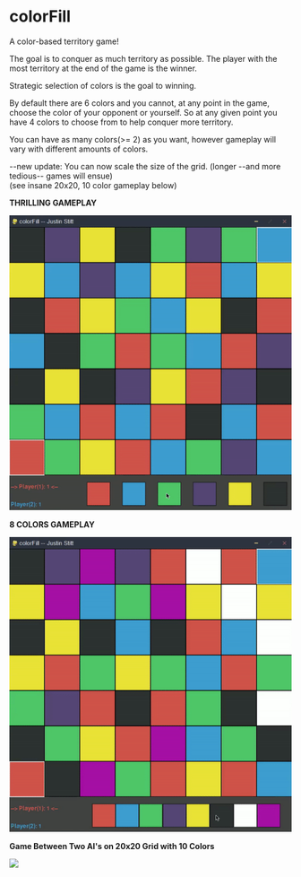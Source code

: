 # colorFill
A color-based territory game!

The goal is to conquer as much territory as possible. The player with the most territory at the end of the game is the winner.

Strategic selection of colors is the goal to winning.

By default there are 6 colors and you cannot, at any point in the game, choose the color of your opponent or yourself. So at any given point you have 4 colors to choose from to help conquer more territory.

You can have as many colors(>= 2) as you want, however gameplay will vary with different amounts of colors.

--new update: You can now scale the size of the grid. (longer --and more tedious-- games will ensue)  
(see insane 20x20, 10 color gameplay below)

**THRILLING GAMEPLAY**

![](colorFillGIF.gif)


**8 COLORS GAMEPLAY**

![](colorFillGIF2.gif)

**Game Between Two AI's on 20x20 Grid with 10 Colors**

![](colorFillGIF3.gif)
